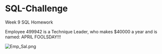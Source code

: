 # SQL-Challenge
Week 9 SQL Homework

Employee 499942 is a Technique Leader, who makes $40000 a year and is named: APRIL FOOLSDAY!!!

![Emp_Sal.png](Emp_Sal.png)